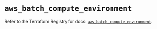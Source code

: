 # `aws_batch_compute_environment`

Refer to the Terraform Registry for docs: [`aws_batch_compute_environment`](https://registry.terraform.io/providers/hashicorp/aws/5.76.0/docs/resources/batch_compute_environment).
